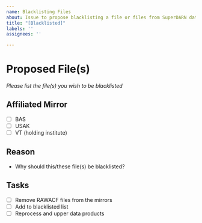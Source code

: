 ```yaml
---
name: Blacklisting Files
about: Issue to propose blacklisting a file or files from SuperDARN data mirror.
title: "[Blacklisted]"
labels: ''
assignees: ''

---
```


# Proposed File(s)
*Please list the file(s) you wish to be blacklisted*

## Affiliated Mirror
- [ ] BAS
- [ ] USAK
- [ ] VT (holding institute) 

## Reason
- Why should this/these file(s) be blacklisted? 

## Tasks 
- [ ] Remove RAWACF files from the mirrors 
- [ ] Add to blacklisted list 
- [ ] Reprocess and upper data products
